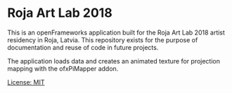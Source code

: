 # Roja Art Lab 2018

This is an openFrameworks application built for the Roja Art Lab 2018 artist residency in Roja, Latvia. This repository exists for the purpose of documentation and reuse of code in future projects.

The application loads data and creates an animated texture for projection mapping with the ofxPiMapper addon.

[License: MIT](./LICENSE)
